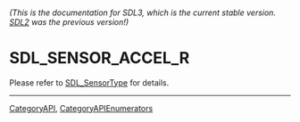 ###### (This is the documentation for SDL3, which is the current stable version. [SDL2](https://wiki.libsdl.org/SDL2/) was the previous version!)
# SDL_SENSOR_ACCEL_R

Please refer to [SDL_SensorType](SDL_SensorType) for details.

----
[CategoryAPI](CategoryAPI), [CategoryAPIEnumerators](CategoryAPIEnumerators)

